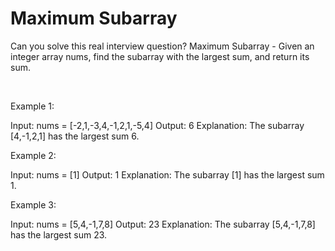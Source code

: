 # Maximum Subarray

Can you solve this real interview question? Maximum Subarray - Given an integer array nums, find the subarray with the largest sum, and return its sum.

 

Example 1:


Input: nums = [-2,1,-3,4,-1,2,1,-5,4]
Output: 6
Explanation: The subarray [4,-1,2,1] has the largest sum 6.


Example 2:


Input: nums = [1]
Output: 1
Explanation: The subarray [1] has the largest sum 1.


Example 3:


Input: nums = [5,4,-1,7,8]
Output: 23
Explanation: The subarray [5,4,-1,7,8] has the largest sum 23.
